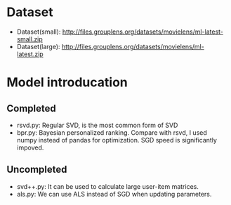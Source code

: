 # Dataset
- Dataset(small): http://files.grouplens.org/datasets/movielens/ml-latest-small.zip
- Dataset(large): http://files.grouplens.org/datasets/movielens/ml-latest.zip

# Model introducation
## Completed
- rsvd.py: Regular SVD, is the most common form of SVD
- bpr.py: Bayesian personalized ranking. Compare with rsvd, I used numpy instead of pandas for optimization. SGD speed is significantly impoved.
## Uncompleted
- svd++.py: It can be used to calculate large user-item matrices.
- als.py: We can use ALS instead of SGD when updating parameters.
